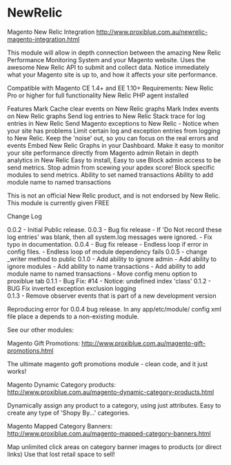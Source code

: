 NewRelic
========

Magento New Relic Integration
http://www.proxiblue.com.au/newrelic-magento-integration.html

This module will allow in depth connection between the amazing New Relic Performance Monitoring System and your Magento website. 
Uses the awesome New Relic API to submit and collect data.
Notice immediately what your Magento site is up to, and how it affects your site performance.

Compatible with Magento CE 1.4+ and EE 1.10+
Requirements:
New Relic Pro or higher for full functionality
New Relic PHP agent installed

Features
Mark Cache clear events on New Relic graphs 
Mark Index events on New Relic graphs 
Send log entries to New Relic Stack trace for log entries in New Relic 
Send Magento exceptions to New Relic - Notice when your site has problems 
Limit certain log and exception entries from logging to New Relic. Keep the 'noise' out, so you can focus on the real errors and events 
Embed New Relic Graphs in your Dashboard. Make it easy to monitor your site performance directly from Magento admin 
Retain in depth analytics in New Relic 
Easy to install, 
Easy to use Block admin access to be send metrics. Stop admin from scewing your apdex score! 
Block specific modules to send metrics. 
Ability to set named transactions 
Ability to add module name to named transactions

This is not an official New Relic product, and is not endorsed by New Relic. This module is currently given FREE


Change Log

0.0.2 - Initial Public release.
0.0.3 - Bug fix release 
        - If 'Do Not record these log entries' was blank, then all system.log messages were ignored.
        - Fix typo in documentation. 
0.0.4 - Bug fix release
        - Endless loop if error in config files. 
        - Endless loop of module dependency fails
0.0.5 - change _writer method to public
0.1.0 - Add ability to ignore admin
      - Add ability to ignore modules
      - Add ability to name transactions
      - Add ability to add module name to named transactions
      - Move config menu option to proxiblue tab
0.1.1 - Bug Fix: #14 - Notice: undefined index 'class'
0.1.2 - BUG Fix inverted exception exclusion logging   
0.1.3 - Remove observer events that is part of a new development version
 

Reproducing error for 0.0.4 bug release.
In any app/etc/module/ config xml file place a depends to a non-existing module.



See our other modules:

Magento Gift Promotions: http://www.proxiblue.com.au/magento-gift-promotions.html

The ultimate magento goft promotions module - clean code, and it just works!

Magento Dynamic Category products: http://www.proxiblue.com.au/magento-dynamic-category-products.html

Dynamically assign any product to a category, using just attributes. Easy to create any type of 'Shopy By...' categories.

Magento Mapped Category Banners: http://www.proxiblue.com.au/magento-mapped-category-banners.html

Map unlimited click areas on category banner images to products (or direct links) Use that lost retail space to sell!
